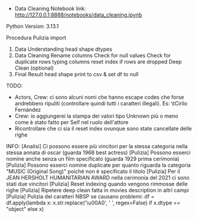 - Data Cleaning Notebook link: http://127.0.0.1:8888/notebooks/data_cleaning.ipynb

Python Version: 3.13.1

Procedura Pulizia
import
1. Data Understanding
 head
 shape
 dtypes
2. Data Cleaning
 Rename columns
 Check for null values
 Check for duplicate rows
 typing columns
 reset index if rows are dropped
 Deep Clean (optional)
3. Final Result
 head
 shape
 print to csv & set df to null

TODO:
- Actors, Crew: ci sono alcuni nomi che hanno escape codes che forse andrebbero ripuliti
  (controllare quindi tutti i caratteri illegali). Es: \tCirilo Fernández
- Crew: io aggiungerei la stampa dei valori tipo Unknown più o meno come è stato fatto per Self nel ruolo dell'attore
- Ricontrollare che ci sia il reset index ovunque sono state cancellate delle righe


INFO:
[Analisi] Ci possono essere più vincitori per la stessa categoria nella stessa annata di oscar (guarda 1968 best actress)
[Pulizia] Possono esserci nomine anche senza un film specificato (guarda 1929 prima cerimonia)
[Pulizia] Possono esserci nomine duplicate per quanto riguarda la categoria "MUSIC (Original Song)" poiché non è specificato il titolo
[Pulizia] Per il JEAN HERSHOLT HUMANITARIAN AWARD nella cerimonia del 2021 ci sono stati due vincitori
[Pulizia] Reset indexing quando vengono rimmosse delle righe
[Pulizia] Ripetere deep clean fatta in movies description in altri campi
[Pulizia] Pulizia dei caratteri NBSP se causano problemi: df = df.apply(lambda x: x.str.replace('\u00A0', ' ', regex=False) if x.dtype == "object" else x)